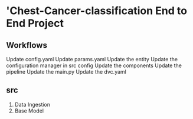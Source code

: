 # 'Chest-Cancer-classification End to  End Project 

## Workflows
Update config.yaml
Update params.yaml
Update the entity
Update the configuration manager in src config
Update the components
Update the pipeline
Update the main.py
Update the dvc.yaml

## src
1. Data Ingestion
2. Base Model
